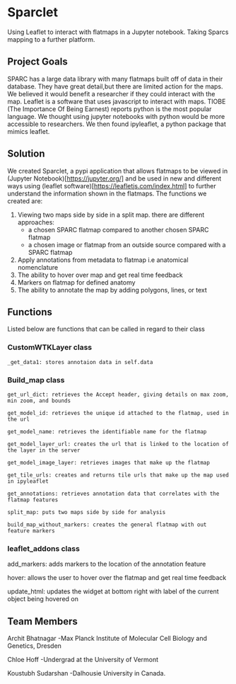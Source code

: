 # Sparclet
Using Leaflet to interact with flatmaps in a Jupyter notebook. Taking Sparcs mapping to a further platform.


## Project Goals

SPARC has a large data library with many flatmaps built off of data in their database. They have great detail,but there are limited action for the maps. We believed it would benefit a researcher if they could interact with the map. Leaflet is a software that uses javascript to interact with maps. TIOBE (The Importance Of Being Earnest) reports python is the most popular language. We thought using jupyter notebooks with python would be more accessible to researchers. We then found ipyleaflet, a python package that mimics leaflet.


## Solution

We created Sparclet, a pypi application that allows flatmaps to be viewed in (Jupyter Notebook)[https://jupyter.org/] and be used in new and different ways using (leaflet software)[https://leafletjs.com/index.html] to further understand the information shown in the flatmaps. The functions we created are:
1. Viewing two maps side by side in a split map. there are different approaches:
   - a chosen SPARC flatmap compared to another chosen SPARC flatmap
   - a chosen image or flatmap from an outside source compared with a SPARC flatmap
2. Apply annotations from metadata to flatmap i.e anatomical nomenclature
3. The ability to hover over map and get real time feedback
4. Markers on flatmap for defined anatomy
5. The ability to annotate the map by adding polygons, lines, or text

## Functions

Listed below are functions that can be called in regard to their class

### CustomWTKLayer class
    _get_data1: stores annotaion data in self.data
    
### Build_map class
    get_url_dict: retrieves the Accept header, giving details on max zoom, min zoom, and bounds
    
    get_model_id: retrieves the unique id attached to the flatmap, used in the url
    
    get_model_name: retrieves the identifiable name for the flatmap
    
    get_model_layer_url: creates the url that is linked to the location of the layer in the server
    
    get_model_image_layer: retrieves images that make up the flatmap
    
    get_tile_urls: creates and returns tile urls that make up the map used in ipyleaflet
    
    get_annotations: retrieves annotation data that correlates with the flatmap features

    split_map: puts two maps side by side for analysis
    
    build_map_without_markers: creates the general flatmap with out feature markers
    
### leaflet_addons class
   add_markers: adds markers to the location of the annotation feature
   
   hover: allows the user to hover over the flatmap and get real time feedback
   
   update_html: updates the widget at bottom right with label of the current object being hovered on



## Team Members

Archit Bhatnagar
-Max Planck Institute of Molecular Cell Biology and Genetics, Dresden

Chloe Hoff
-Undergrad at the University of Vermont

Koustubh Sudarshan
-Dalhousie University in Canada.
  

